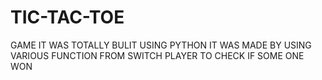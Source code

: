 # TIC-TAC-TOE
GAME 
IT WAS TOTALLY BULIT USING PYTHON 
IT WAS MADE BY USING VARIOUS FUNCTION FROM SWITCH PLAYER TO CHECK IF SOME ONE WON
